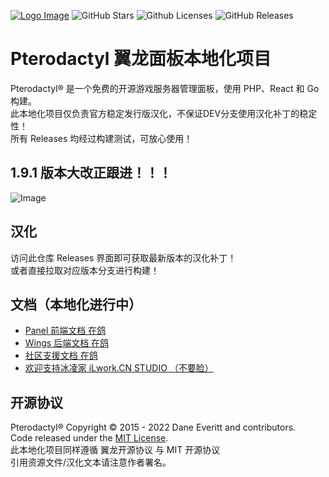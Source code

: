 [![Logo Image](https://s1.ax1x.com/2022/06/11/XgEqRP.png)](https://ilwork.cn)
![GitHub Stars](https://img.shields.io/github/stars/ilworkcn/pterodactyl-chinese-manual?style=for-the-badge)
![Github Licenses](https://img.shields.io/github/license/ilworkcn/pterodactyl-chinese-manual?style=for-the-badge)
![GitHub Releases](https://img.shields.io/github/license/ilworkcn/pterodactyl-chinese-manual/latest/total?style=for-the-badge)

# Pterodactyl 翼龙面板本地化项目  

Pterodactyl® 是一个免费的开源游戏服务器管理面板，使用 PHP、React 和 Go 构建。  
此本地化项目仅负责官方稳定发行版汉化，不保证DEV分支使用汉化补丁的稳定性！  
所有 Releases 均经过构建测试，可放心使用！  
## 1.9.1 版本大改正跟进！！！  
![Image](https://s1.ax1x.com/2022/06/27/jVJDaQ.png)  

## 汉化
访问此仓库 Releases 界面即可获取最新版本的汉化补丁！  
或者直接拉取对应版本分支进行构建！  

## 文档（本地化进行中）
* [Panel 前端文档 在鸽](https://pterodactyl.io/panel/1.0/getting_started.html)
* [Wings 后端文档 在鸽](https://pterodactyl.io/wings/1.0/installing.html)
* [社区支援文档 在鸽](https://pterodactyl.io/community/about.html)
* [欢迎支持冰凌家 iLwork.CN STUDIO （不要脸）](https://pterodactyl.io/panel/1.0/getting_started.html)

## 开源协议
Pterodactyl® Copyright © 2015 - 2022 Dane Everitt and contributors.  
Code released under the [MIT License](./LICENSE.md).  
此本地化项目同样遵循 翼龙开源协议 与 MIT 开源协议   
引用资源文件/汉化文本请注意作者署名。  


